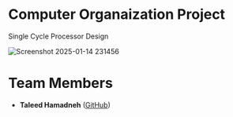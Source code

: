 # Computer Organaization Project
Single Cycle Processor Design

![Screenshot 2025-01-14 231456](https://github.com/user-attachments/assets/a123537b-8151-4d01-996c-5e3ef9b1dd39)

# Team Members

- **Taleed Hamadneh** ([GitHub](https://github.com/taleed606))
